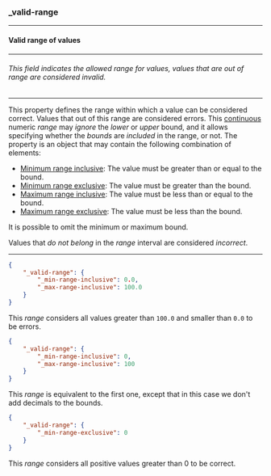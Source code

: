 ### _valid-range



------
#### Valid range of values



------
###### This field indicates the allowed range for values, values that are out of range are considered invalid.



------
This property defines the range within which a value can be considered correct. Values that out of this range are considered errors. This [continuous](_type_number.md) numeric *range* may *ignore* the *lower* or *upper* bound, and it allows specifying whether the *bounds* are *included* in the range, or not. The property is an object that may contain the following combination of elements:

- [Minimum range inclusive](_min-range-inclusive.md): The value must be greater than or equal to the bound.
- [Minimum range exclusive](_min-range-exclusive.md): The value must be greater than the bound.
- [Maximum range inclusive](_max-range-inclusive.md): The value must be less than or equal to the bound.
- [Maximum range exclusive](_max-range-exclusive.md): The value must be less than the bound.

It is possible to omit the minimum or maximum bound.

Values that *do not belong* in the *range* interval are considered *incorrect*.



------
```json
{
	"_valid-range": {
		"_min-range-inclusive": 0.0,
		"_max-range-inclusive": 100.0
	}
}
```
This *range* considers all values greater than `100.0` and smaller than `0.0` to be errors.



```json
{
	"_valid-range": {
		"_min-range-inclusive": 0,
		"_max-range-inclusive": 100
	}
}
```
This *range* is equivalent to the first one, except that in this case we don't add decimals to the bounds.



```json
{
	"_valid-range": {
		"_min-range-exclusive": 0
	}
}
```
This *range* considers all positive values greater than 0 to be correct.